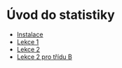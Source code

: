 # Úvod do statistiky

* [Instalace](instalace.md)
* [Lekce 1](zakladni_ukazatele.md)
* [Lekce 2](hypotezy_regrese.md)
* [Lekce 2 pro třídu B](hypotezy_regrese_b.md)
